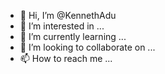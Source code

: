 - 👋 Hi, I’m @KennethAdu
- 👀 I’m interested in ...
- 🌱 I’m currently learning ...
- 💞️ I’m looking to collaborate on ...
- 📫 How to reach me ...

<!---
KennethAdu/KennethAdu is a ✨ special ✨ repository because its `README.md` (this file) appears on your GitHub profile.
You can click the Preview link to take a look at your changes.
--->
